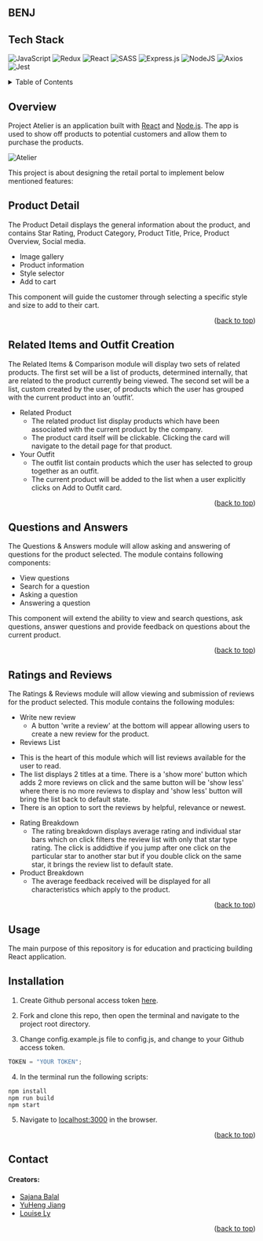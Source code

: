 ## BENJ

## Tech Stack

![JavaScript](https://img.shields.io/badge/javascript-%23323330.svg?style=for-the-badge&logo=javascript&logoColor=%23F7DF1E)
![Redux](https://img.shields.io/badge/redux-%23593d88.svg?style=for-the-badge&logo=redux&logoColor=white)
![React](https://img.shields.io/badge/react-%2320232a.svg?style=for-the-badge&logo=react&logoColor=%2361DAFB)
![SASS](https://img.shields.io/badge/SASS-hotpink.svg?style=for-the-badge&logo=SASS&logoColor=white)
![Express.js](https://img.shields.io/badge/express.js-%23404d59.svg?style=for-the-badge&logo=express&logoColor=%2361DAFB)
![NodeJS](https://img.shields.io/badge/node.js-6DA55F?style=for-the-badge&logo=node.js&logoColor=white)
![Axios](https://img.shields.io/badge/-Axios-671ddf?logo=axios&logoColor=black&style=for-the-badge)
![Jest](https://img.shields.io/badge/Jest-323330?style=for-the-badge&logo=Jest&logoColor=white)

<details>
  <summary>Table of Contents</summary>
  <ol>
    <li>
      <a href="#overview">Overview</a>
      <ul>
        <li><a href="#product-detail">Product Detail</a></li>
        <li><a href="#related-items-and-outfit-creation">Related Items & Outfit Creation</a></li>
        <li><a href="#questions-and-answers">Questions & Answers</a></li>
        <li><a href="#ratings-and-reviews">Ratings & Reviews</a></li>
      </ul>
    </li>
    <li>
      <a href="#installation">Installation</a>
    </li>
    <li><a href="#usage">Usage</a></li>
    <li><a href="#contact">Contact</a></li>
  </ol>
</details>

## Overview

Project Atelier is an application built with [React](https://reactjs.org/) and [Node.js](https://nodejs.org/en/). The app is used to show off products to potential customers and allow them to purchase the products.

![Atelier](./images/project-atelier.png?raw=true "Title")

This project is about designing the retail portal to implement below mentioned features:

## Product Detail

The Product Detail displays the general information about the product, and contains Star Rating, Product Category, Product Title, Price, Product Overview, Social media.

- Image gallery
- Product information
- Style selector
- Add to cart

This component will guide the customer through selecting a specific style and size to add to their cart.

  <p align="right">(<a href="#top">back to top</a>)</p>

## Related Items and Outfit Creation

The Related Items & Comparison module will display two sets of related products. The first set will be a list of products, determined internally, that are related to the product currently being viewed. The second set will be a list, custom created by the user, of products which the user has grouped with the current product into an ‘outfit’.

- Related Product
  - The related product list display products which have been associated with the current product by the company.
  - The product card itself will be clickable. Clicking the card will navigate to the detail page for that product.
- Your Outfit
  - The outfit list contain products which the user has selected to group together as an outfit.
  - The current product will be added to the list when a user explicitly clicks on Add to Outfit card.

 <p align="right">(<a href="#top">back to top</a>)</p>

## Questions and Answers

The Questions & Answers module will allow asking and answering of questions for the product selected. The module contains following components:

- View questions
- Search for a question
- Asking a question
- Answering a question

This component will extend the ability to view and search questions, ask questions, answer questions and provide feedback on questions about the current product.

<p align="right">(<a href="#top">back to top</a>)</p>

## Ratings and Reviews

The Ratings & Reviews module will allow viewing and submission of reviews for the product selected. This module contains the following modules:

- Write new review
  - A button 'write a review' at the bottom will appear allowing users to create a new review for the product.
- Reviews List

* This is the heart of this module which will list reviews available for the user to read.
* The list displays 2 titles at a time. There is a 'show more' button which adds 2 more reviews on click and the same button will be 'show less' where there is no more reviews to display and 'show less' button will bring the list back to default state.
* There is an option to sort the reviews by helpful, relevance or newest.

- Rating Breakdown
  - The rating breakdown displays average rating and individual star bars which on click filters the review list with only that star type rating. The click is addidtive if you jump after one click on the particular star to another star but if you double click on the same star, it brings the review list to default state.
- Product Breakdown
  - The average feedback received will be displayed for all characteristics which apply to the product.

<p align="right">(<a href="#top">back to top</a>)</p>

## Usage

The main purpose of this repository is for education and practicing building React application.

## Installation

1. Create Github personal access token [here](https://www.google.com).

2. Fork and clone this repo, then open the terminal and navigate to the project root directory.

3. Change config.example.js file to config.js, and change to your Github access token.

```js
TOKEN = "YOUR TOKEN";
```

4. In the terminal run the following scripts:

```
npm install
npm run build
npm start
```

5. Navigate to [localhost:3000](http://localhost:3000) in the browser.

<p align="right">(<a href="#top">back to top</a>)</p>

## Contact

#### Creators:

- [Sajana Balal](https://github.com/SajanaB)
- [YuHeng Jiang](https://www.linkedin.com)
- [Louise Ly](https://www.linkedin.com)

<p align="right">(<a href="#top">back to top</a>)</p>

